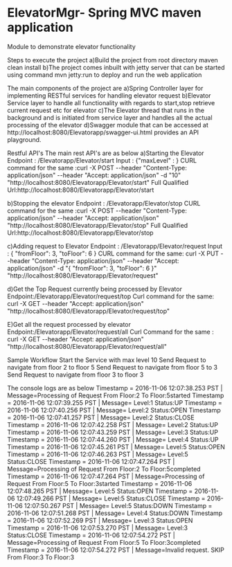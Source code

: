 # ElevatorMgr- Spring MVC maven application
Module to demonstrate elevator functionality

Steps to execute the project
a)Build the project from root directory maven clean install
b)The project comes inbuilt with jetty server that can be started using command mvn jetty:run to deploy and run the web application

The main components of the project are
a)Spring Controller layer for implementing RESTful services for handling elevator request
b)Elevator Service layer to handle all functionality with regards to start,stop retrieve current request etc for elevator
c)The Elevator thread that runs in the background and is initiated from service layer and handles all the actual processing of the elevator
d)Swagger module that can be accessed at http://localhost:8080/Elevatorapp/swagger-ui.html provides an API playground.

Restful API's
The main rest API's are as below
a)Starting the Elevator
Endpoint : /Elevatorapp/Elevator/start
Input :
{"maxLevel" : <any integer>}
CURL command for the same :curl -X POST --header "Content-Type: application/json" --header "Accept: application/json" -d "10" "http://localhost:8080/Elevatorapp/Elevator/start"
Full Qualified Url:http://localhost:8080/Elevatorapp/Elevator/start

b)Stopping the elevator
Endpoint : /Elevatorapp/Elevator/stop
CURL command for the same :curl -X POST --header "Content-Type: application/json" --header "Accept: application/json" "http://localhost:8080/Elevatorapp/Elevator/stop"
Full Qualified Url:http://localhost:8080/Elevatorapp/Elevator/stop

c)Adding request to Elevator
Endpoint : /Elevatorapp/Elevator/request
Input :
{
      "fromFloor": 3,
      "toFloor": 6
}
CURL command for the same:
curl -X PUT --header "Content-Type: application/json" --header "Accept: application/json" -d "{
  \"fromFloor\": 3,
  \"toFloor\": 6
}" "http://localhost:8080/Elevatorapp/Elevator/request"
       

d)Get the Top Request currently being processed by Elevator
Endpoint:/Elevatorapp/Elevator/request/top
Curl command for the same:
curl -X GET --header "Accept: application/json" "http://localhost:8080/Elevatorapp/Elevator/request/top"


E)Get all the request processed by elevator
Endpoint:/Elevatorapp/Elevator/request/all
Curl Command for the same :
curl -X GET --header "Accept: application/json" "http://localhost:8080/Elevatorapp/Elevator/request/all"

Sample Workflow
Start the Service with max level 10
Send Request to navigate from floor 2 to floor 5
Send Request to navigate from  floor 5 to 3
Send Request to navigate from floor 3 to floor 3

The console logs are as below
Timestamp = 2016-11-06 12:07:38.253 PST | Message=Processing of Request From Floor:2 To Floor:5started
Timestamp = 2016-11-06 12:07:39.255 PST | Message= Level:1 Status:UP
Timestamp = 2016-11-06 12:07:40.256 PST | Message= Level:2 Status:OPEN
Timestamp = 2016-11-06 12:07:41.257 PST | Message= Level:2 Status:CLOSE
Timestamp = 2016-11-06 12:07:42.258 PST | Message= Level:2 Status:UP
Timestamp = 2016-11-06 12:07:43.259 PST | Message= Level:3 Status:UP
Timestamp = 2016-11-06 12:07:44.260 PST | Message= Level:4 Status:UP
Timestamp = 2016-11-06 12:07:45.261 PST | Message= Level:5 Status:OPEN
Timestamp = 2016-11-06 12:07:46.263 PST | Message= Level:5 Status:CLOSE
Timestamp = 2016-11-06 12:07:47.264 PST | Message=Processing of Request From Floor:2 To Floor:5completed
Timestamp = 2016-11-06 12:07:47.264 PST | Message=Processing of Request From Floor:5 To Floor:3started
Timestamp = 2016-11-06 12:07:48.265 PST | Message= Level:5 Status:OPEN
Timestamp = 2016-11-06 12:07:49.266 PST | Message= Level:5 Status:CLOSE
Timestamp = 2016-11-06 12:07:50.267 PST | Message= Level:5 Status:DOWN
Timestamp = 2016-11-06 12:07:51.268 PST | Message= Level:4 Status:DOWN
Timestamp = 2016-11-06 12:07:52.269 PST | Message= Level:3 Status:OPEN
Timestamp = 2016-11-06 12:07:53.270 PST | Message= Level:3 Status:CLOSE
Timestamp = 2016-11-06 12:07:54.272 PST | Message=Processing of Request From Floor:5 To Floor:3completed
Timestamp = 2016-11-06 12:07:54.272 PST | Message=Invalid request. SKIP From Floor:3 To Floor:3
